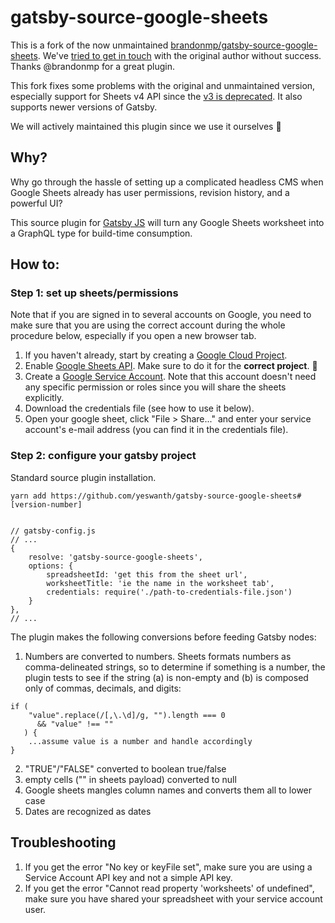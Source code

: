# gatsby-source-google-sheets

This is a fork of the now unmaintained [brandonmp/gatsby-source-google-sheets](https://github.com/brandonmp/gatsby-source-google-sheets/). We've [tried to get in touch](https://github.com/brandonmp/gatsby-source-google-sheets/issues/46) with the original author without success. Thanks @brandonmp for a great plugin.

This fork fixes some problems with the original and unmaintained version, especially support for Sheets v4 API since the [v3 is deprecated](https://cloud.google.com/blog/products/g-suite/migrate-your-apps-use-latest-sheets-api). It also supports newer versions of Gatsby.

We will actively maintained this plugin since we use it ourselves 🙂

## Why?

Why go through the hassle of setting up a complicated headless CMS when Google Sheets already has user permissions, revision history, and a powerful UI? 

This source plugin for [Gatsby JS](https://github.com/gatsbyjs/gatsby) will turn any Google Sheets worksheet into a GraphQL type for build-time consumption. 

## How to:

### Step 1: set up sheets/permissions

Note that if you are signed in to several accounts on Google, you need to make sure that you are using the correct account during the whole procedure below,
especially if you open a new browser tab.

1. If you haven't already, start by creating a [Google Cloud Project](https://console.cloud.google.com/).
2. Enable [Google Sheets API](https://console.cloud.google.com/apis/api/sheets.googleapis.com). Make sure to do it for the **correct project**. 🙂
3. Create a [Google Service Account](https://developers.google.com/identity/protocols/OAuth2ServiceAccount#creatinganaccount). Note that this account doesn't need
any specific permission or roles since you will share the sheets explicitly.
4. Download the credentials file (see how to use it below).
5. Open your google sheet, click "File > Share..." and enter your service account's e-mail address (you can find it in the credentials file).

### Step 2: configure your gatsby project

Standard source plugin installation.

```
yarn add https://github.com/yeswanth/gatsby-source-google-sheets#[version-number]


// gatsby-config.js
// ...
{
    resolve: 'gatsby-source-google-sheets',
    options: {
        spreadsheetId: 'get this from the sheet url',
        worksheetTitle: 'ie the name in the worksheet tab',
        credentials: require('./path-to-credentials-file.json')
    }
},
// ...

```

The plugin makes the following conversions before feeding Gatsby nodes:
1. Numbers are converted to numbers. Sheets formats numbers as comma-delineated strings, so to determine if something is a number, the plugin tests to see if the string (a) is non-empty and (b) is composed only of commas, decimals, and digits:
```
if (
    "value".replace(/[,\.\d]/g, "").length === 0 
      && "value" !== ""
   ) { 
    ...assume value is a number and handle accordingly
}
```
2. "TRUE"/"FALSE" converted to boolean true/false
3. empty cells ("" in sheets payload) converted to null
4. Google sheets mangles column names and converts them all to lower case
5. Dates are recognized as dates


## Troubleshooting
1. If you get the error "No key or keyFile set", make sure you are using a Service Account API key and not a simple API key.
2. If you get the error "Cannot read property 'worksheets' of undefined", make sure you have shared your spreadsheet with your service account user.
